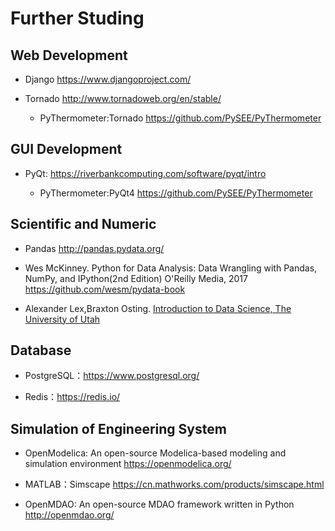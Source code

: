 
# Further Studing 

## Web Development

* Django https://www.djangoproject.com/

* Tornado http://www.tornadoweb.org/en/stable/

     * PyThermometer:Tornado https://github.com/PySEE/PyThermometer

## GUI Development

* PyQt: https://riverbankcomputing.com/software/pyqt/intro

     * PyThermometer:PyQt4 https://github.com/PySEE/PyThermometer

## Scientific and Numeric

* Pandas http://pandas.pydata.org/

* Wes McKinney. Python for Data Analysis: Data Wrangling with Pandas, NumPy, and IPython(2nd Edition) O'Reilly Media, 2017 https://github.com/wesm/pydata-book

* Alexander Lex,Braxton Osting. [Introduction to Data Science, The University of Utah](https://github.com/datascience-course) 

## Database

* PostgreSQL：https://www.postgresql.org/

* Redis：https://redis.io/

## Simulation of Engineering System

* OpenModelica: An open-source Modelica-based modeling and simulation environment https://openmodelica.org/

* MATLAB：Simscape https://cn.mathworks.com/products/simscape.html

* OpenMDAO: An open-source MDAO framework written in Python  http://openmdao.org/
